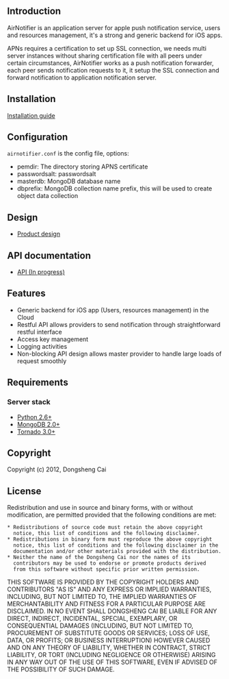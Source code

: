 ## Introduction
AirNotifier is an application server for apple push notification service, users and resources management, it's a strong and generic backend for iOS apps.

APNs requires a certification to set up SSL connection, we needs multi server instances without sharing certification file with all peers under certain circumstances, AirNotifier works as a push notification forwarder, each peer sends notification requests to it, it setup the SSL connection and forward notification to application notification server.

## Installation

[Installation guide](https://github.com/dongsheng/airnotifier/wiki/Installation)

## Configuration
`airnotifier.conf` is the config file, options:

- pemdir: The directory storing APNS certificate
- passwordsalt: passwordsalt
- masterdb: MongoDB database name
- dbprefix: MongoDB collection name prefix, this will be used to create object data collection

## Design
- [Product design](https://github.com/dongsheng/airnotifier/wiki/Specification)

## API documentation
- [API (In progress)](https://github.com/dongsheng/airnotifier/wiki/API)

## Features
- Generic backend for iOS app (Users, resources management) in the Cloud
- Restful API allows providers to send notification through straightforward restful interface
- Access key management
- Logging activities
- Non-blocking API design allows master provider to handle large loads of request smoothly

## Requirements

### Server stack
- [Python 2.6+](http://www.python.org)
- [MongoDB 2.0+](http://www.mongodb.org/)
- [Tornado 3.0+](http://tornadoweb.org)

## Copyright
Copyright (c) 2012, Dongsheng Cai

## License

Redistribution and use in source and binary forms, with or without
modification, are permitted provided that the following conditions are met:

    * Redistributions of source code must retain the above copyright
      notice, this list of conditions and the following disclaimer.
    * Redistributions in binary form must reproduce the above copyright
      notice, this list of conditions and the following disclaimer in the
      documentation and/or other materials provided with the distribution.
    * Neither the name of the Dongsheng Cai nor the names of its
      contributors may be used to endorse or promote products derived
      from this software without specific prior written permission.

THIS SOFTWARE IS PROVIDED BY THE COPYRIGHT HOLDERS AND CONTRIBUTORS "AS IS" AND
ANY EXPRESS OR IMPLIED WARRANTIES, INCLUDING, BUT NOT LIMITED TO, THE IMPLIED
WARRANTIES OF MERCHANTABILITY AND FITNESS FOR A PARTICULAR PURPOSE ARE
DISCLAIMED. IN NO EVENT SHALL DONGSHENG CAI BE LIABLE FOR ANY
DIRECT, INDIRECT, INCIDENTAL, SPECIAL, EXEMPLARY, OR CONSEQUENTIAL DAMAGES
(INCLUDING, BUT NOT LIMITED TO, PROCUREMENT OF SUBSTITUTE GOODS OR SERVICES;
LOSS OF USE, DATA, OR PROFITS; OR BUSINESS INTERRUPTION) HOWEVER CAUSED AND
ON ANY THEORY OF LIABILITY, WHETHER IN CONTRACT, STRICT LIABILITY, OR TORT
(INCLUDING NEGLIGENCE OR OTHERWISE) ARISING IN ANY WAY OUT OF THE USE OF THIS
SOFTWARE, EVEN IF ADVISED OF THE POSSIBILITY OF SUCH DAMAGE.
